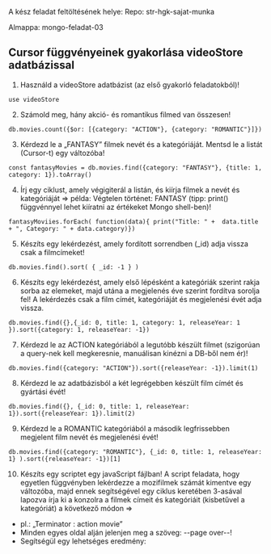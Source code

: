 A kész feladat feltöltésének helye:
Repo: str-hgk-sajat-munka

Almappa: mongo-feladat-03

## Cursor függvényeinek gyakorlása videoStore adatbázissal

1. Használd a videoStore adatbázist (az első gyakorló feladatokból)!
```
use videoStore                                   
```
2. Számold meg, hány akció- és romantikus filmed van összesen!
```
db.movies.count({$or: [{category: "ACTION"}, {category: "ROMANTIC"}]})
```
3. Kérdezd le a „FANTASY” filmek nevét és a kategóriáját. Mentsd le a listát (Cursor-t) egy változóba!
```
const fantasyMovies = db.movies.find({category: "FANTASY"}, {title: 1, category: 1}).toArray() 
```

4. Írj egy ciklust, amely végigiterál a listán, és kiírja filmek a nevét és kategóriáját => példa: Végtelen történet: FANTASY (tipp: print() függvénnyel lehet kiíratni az értékeket Mongo shell-ben)!
```
fantasyMoviies.forEach( function(data){ print("Title: " +  data.title + ", Category: " + data.category)})
```

5. Készíts egy lekérdezést, amely fordított sorrendben (_id) adja vissza csak a filmcímeket!
```
db.movies.find().sort( { _id: -1 } )
```
6. Készíts egy lekérdezést, amely első lépésként a kategóriák szerint rakja sorba az elemeket, majd utána a megjelenés éve szerint fordítva sorolja fel! A lekérdezés csak a film címét, kategóriáját és megjelenési évét adja vissza.
```
db.movies.find({},{_id: 0, title: 1, category: 1, releaseYear: 1 }).sort({category: 1, releaseYear: -1})
```
7. Kérdezd le az ACTION kategóriából a legutóbb készült filmet (szigorúan a query-nek kell megkeresnie, manuálisan kinézni a DB-ből nem ér)!
```
db.movies.find({category: "ACTION"}).sort({releaseYear: -1}).limit(1)
```
8. Kérdezd le az adatbázisból a két legrégebben készült film címét és gyártási évét!
```
db.movies.find({}, {_id: 0, title: 1, releaseYear: 1}).sort({releaseYear: 1}).limit(2)
```
9. Kérdezd le a ROMANTIC kategóriából a második legfrissebben megjelent film nevét és megjelenési évét!
```
db.movies.find({category: "ROMANTIC"}, {_id: 0, title: 1, releaseYear: 1} ).sort({releaseYear: -1})[1]
```

10. Készíts egy scriptet egy javaScript fájlban! A script feladata, hogy egyetlen függvényben lekérdezze a mozifilmek számát kimentve egy változóba, majd ennek segítségével egy ciklus keretében 3-asával lapozva írja ki a konzolra a filmek címeit és kategóriáit (kisbetűvel a kategóriát) a következő módon =>
- pl.: „Terminator : action movie”
- Minden egyes oldal alján jelenjen meg a szöveg: --page over--!
- Segítségül egy lehetséges eredmény:
